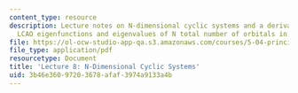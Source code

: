 ```yaml
---
content_type: resource
description: Lecture notes on N-dimensional cyclic systems and a derivation of the
  LCAO eigenfunctions and eigenvalues of N total number of orbitals in a cyclic arrangement.
file: https://ol-ocw-studio-app-qa.s3.amazonaws.com/courses/5-04-principles-of-inorganic-chemistry-ii-fall-2008/3b46e36097203678afaf3974a9133a4b_Lecture_8.pdf
file_type: application/pdf
resourcetype: Document
title: 'Lecture 8: N-Dimensional Cyclic Systems'
uid: 3b46e360-9720-3678-afaf-3974a9133a4b
---
```

